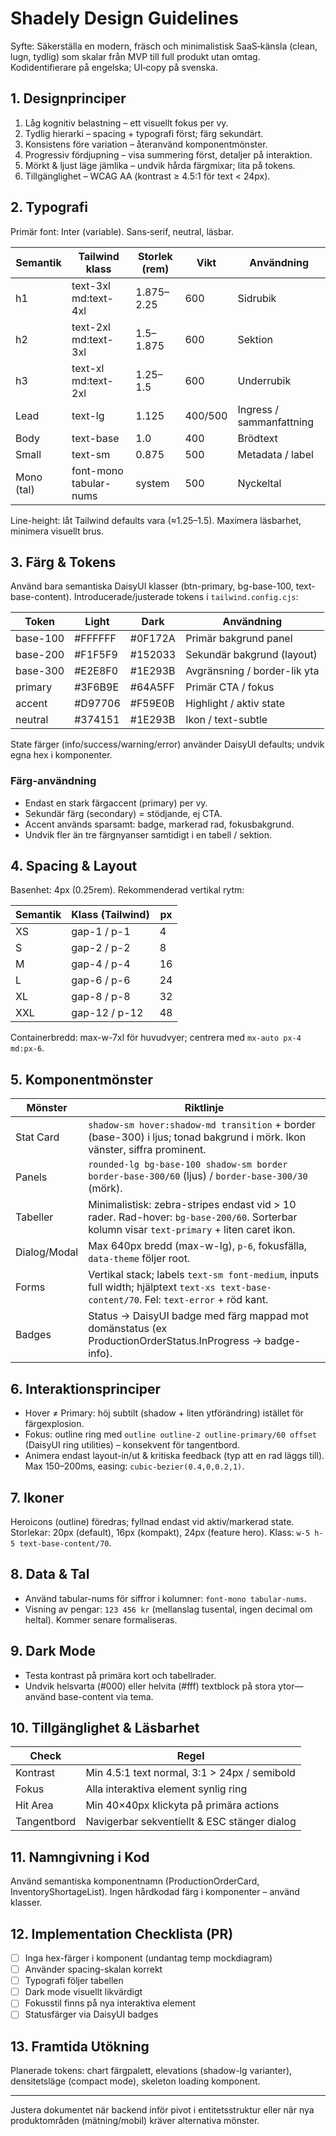 # Shadely Design Guidelines

Syfte: Säkerställa en modern, fräsch och minimalistisk SaaS‑känsla (clean, lugn, tydlig) som skalar från MVP till full produkt utan omtag. Kodidentifierare på engelska; UI‑copy på svenska.

## 1. Designprinciper

1. Låg kognitiv belastning – ett visuellt fokus per vy.
2. Tydlig hierarki – spacing + typografi först; färg sekundärt.
3. Konsistens före variation – återanvänd komponentmönster.
4. Progressiv fördjupning – visa summering först, detaljer på interaktion.
5. Mörkt & ljust läge jämlika – undvik hårda färgmixar; lita på tokens.
6. Tillgänglighet – WCAG AA (kontrast ≥ 4.5:1 för text < 24px).

## 2. Typografi

Primär font: Inter (variable). Sans‑serif, neutral, läsbar.

| Semantik | Tailwind klass | Storlek (rem) | Vikt | Användning |
|----------|---------------|---------------|------|-----------|
| h1 | text-3xl md:text-4xl | 1.875–2.25 | 600 | Sidrubik |
| h2 | text-2xl md:text-3xl | 1.5–1.875 | 600 | Sektion |
| h3 | text-xl md:text-2xl | 1.25–1.5 | 600 | Underrubik |
| Lead | text-lg | 1.125 | 400/500 | Ingress / sammanfattning |
| Body | text-base | 1.0 | 400 | Brödtext |
| Small | text-sm | 0.875 | 500 | Metadata / label |
| Mono (tal) | font-mono tabular-nums | system | 500 | Nyckeltal |

Line-height: låt Tailwind defaults vara (≈1.25–1.5). Maximera läsbarhet, minimera visuellt brus.

## 3. Färg & Tokens

Använd bara semantiska DaisyUI klasser (btn-primary, bg-base-100, text-base-content). Introducerade/justerade tokens i `tailwind.config.cjs`:

| Token | Light | Dark | Användning |
|-------|-------|------|-----------|
| base-100 | #FFFFFF | #0F172A | Primär bakgrund panel |
| base-200 | #F1F5F9 | #152033 | Sekundär bakgrund (layout) |
| base-300 | #E2E8F0 | #1E293B | Avgränsning / border-lik yta |
| primary | #3F6B9E | #64A5FF | Primär CTA / fokus |
| accent | #D97706 | #F59E0B | Highlight / aktiv state |
| neutral | #374151 | #1E293B | Ikon / text-subtle |

State färger (info/success/warning/error) använder DaisyUI defaults; undvik egna hex i komponenter.

### Färg-användning

- Endast en stark färgaccent (primary) per vy.
- Sekundär färg (secondary) = stödjande, ej CTA.
- Accent används sparsamt: badge, markerad rad, fokusbakgrund.
- Undvik fler än tre färgnyanser samtidigt i en tabell / sektion.

## 4. Spacing & Layout

Basenhet: 4px (0.25rem). Rekommenderad vertikal rytm:

| Semantik | Klass (Tailwind) | px |
|----------|------------------|----|
| XS | gap-1 / p-1 | 4 |
| S | gap-2 / p-2 | 8 |
| M | gap-4 / p-4 | 16 |
| L | gap-6 / p-6 | 24 |
| XL | gap-8 / p-8 | 32 |
| XXL | gap-12 / p-12 | 48 |

Containerbredd: max-w-7xl för huvudvyer; centrera med `mx-auto px-4 md:px-6`.

## 5. Komponentmönster

| Mönster | Riktlinje |
|---------|----------|
| Stat Card | `shadow-sm hover:shadow-md transition` + border (base-300) i ljus; tonad bakgrund i mörk. Ikon vänster, siffra prominent. |
| Panels | `rounded-lg bg-base-100 shadow-sm border border-base-300/60` (ljus) / `border-base-300/30` (mörk). |
| Tabeller | Minimalistisk: zebra-stripes endast vid > 10 rader. Rad-hover: `bg-base-200/60`. Sorterbar kolumn visar `text-primary` + liten caret ikon. |
| Dialog/Modal | Max 640px bredd (max-w-lg), `p-6`, fokusfälla, `data-theme` följer root. |
| Forms | Vertikal stack; labels `text-sm font-medium`, inputs full width; hjälptext `text-xs text-base-content/70`. Fel: `text-error` + röd kant. |
| Badges | Status → DaisyUI badge med färg mappad mot domänstatus (ex ProductionOrderStatus.InProgress → badge-info). |

## 6. Interaktionsprinciper

- Hover ≠ Primary: höj subtilt (shadow + liten ytförändring) istället för färgexplosion.
- Fokus: outline ring med `outline outline-2 outline-primary/60 offset` (DaisyUI ring utilities) – konsekvent för tangentbord.
- Animera endast layout-in/ut & kritiska feedback (typ att en rad läggs till). Max 150–200ms, easing: `cubic-bezier(0.4,0,0.2,1)`.

## 7. Ikoner

Heroicons (outline) föredras; fyllnad endast vid aktiv/markerad state. Storlekar: 20px (default), 16px (kompakt), 24px (feature hero). Klass: `w-5 h-5 text-base-content/70`.

## 8. Data & Tal

- Använd tabular-nums för siffror i kolumner: `font-mono tabular-nums`.
- Visning av pengar: `123 456 kr` (mellanslag tusental, ingen decimal om heltal). Kommer senare formaliseras.

## 9. Dark Mode

- Testa kontrast på primära kort och tabellrader.
- Undvik helsvarta (#000) eller helvita (#fff) textblock på stora ytor—använd base-content via tema.

## 10. Tillgänglighet & Läsbarhet

| Check | Regel |
|-------|-------|
| Kontrast | Min 4.5:1 text normal, 3:1 > 24px / semibold |
| Fokus | Alla interaktiva element synlig ring |
| Hit Area | Min 40×40px klickyta på primära actions |
| Tangentbord | Navigerbar sekventiellt & ESC stänger dialog |

## 11. Namngivning i Kod

Använd semantiska komponentnamn (ProductionOrderCard, InventoryShortageList). Ingen hårdkodad färg i komponenter – använd klasser.

## 12. Implementation Checklista (PR)

- [ ] Inga hex-färger i komponent (undantag temp mockdiagram)
- [ ] Använder spacing-skalan korrekt
- [ ] Typografi följer tabellen
- [ ] Dark mode visuellt likvärdigt
- [ ] Fokusstil finns på nya interaktiva element
- [ ] Statusfärger via DaisyUI badges

## 13. Framtida Utökning

Planerade tokens: chart färgpalett, elevations (shadow-lg varianter), densitetsläge (compact mode), skeleton loading komponent.

---
Justera dokumentet när backend inför pivot i entitetsstruktur eller när nya produktområden (mätning/mobil) kräver alternativa mönster.
